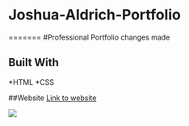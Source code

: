 # Joshua-Aldrich-Portfolio

=======
#Professional Portfolio changes made

## Built With

*HTML
*CSS

##Website
[Link to website](https://joshuaaldrich.github.io/Joshua-Portfolio/)

![](https://github.com/JoshuaAldrich/Joshua-Portfolio/blob/main/updatedscreen.png)


